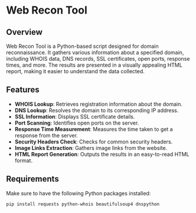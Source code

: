 # Web Recon Tool

## Overview

Web Recon Tool is a Python-based script designed for domain reconnaissance. It gathers various information about a specified domain, including WHOIS data, DNS records, SSL certificates, open ports, response times, and more. The results are presented in a visually appealing HTML report, making it easier to understand the data collected.

## Features

- **WHOIS Lookup**: Retrieves registration information about the domain.
- **DNS Lookup**: Resolves the domain to its corresponding IP address.
- **SSL Information**: Displays SSL certificate details.
- **Port Scanning**: Identifies open ports on the server.
- **Response Time Measurement**: Measures the time taken to get a response from the server.
- **Security Headers Check**: Checks for common security headers.
- **Image Links Extraction**: Gathers image links from the website.
- **HTML Report Generation**: Outputs the results in an easy-to-read HTML format.

## Requirements

Make sure to have the following Python packages installed:

```bash
pip install requests python-whois beautifulsoup4 dnspython
